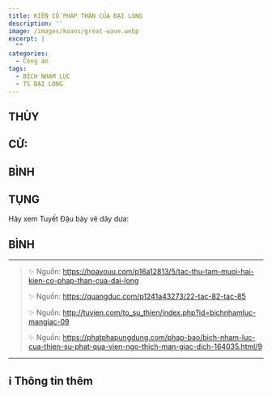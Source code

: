 ```yaml
---
title: KIẾN CỐ PHÁP THÂN CỦA ĐẠI LONG
description: ''
image: /images/koans/great-wave.webp
excerpt: |
  ""
categories:
  - Công án
tags:
  - BÍCH NHAM LỤC
  - TS ĐẠI LONG
---
```


## THÙY

>

## CỬ:

>

## BÌNH

## TỤNG

Hãy xem Tuyết Đậu bày vẽ dây dưa:

>

## BÌNH

<hr class="blog-rule" />

> ✨ Nguồn: https://hoavouu.com/p16a12813/5/tac-thu-tam-muoi-hai-kien-co-phap-than-cua-dai-long
>
> ✨ Nguồn: https://quangduc.com/p1241a43273/22-tac-82-tac-85
>
> ✨ Nguồn: http://tuvien.com/to_su_thien/index.php?id=bichnhamluc-mangiac-09
>
> ✨ Nguồn: https://phatphapungdung.com/phap-bao/bich-nham-luc-cua-thien-su-phat-qua-vien-ngo-thich-man-giac-dich-164035.html/9

<hr class="blog-rule" />

## ℹ️ Thông tin thêm

[^1]: ⭐️ <a href="https://blog.phapthihoi.org/gt-member/ts-dai-long/" target="_blank">TS ĐẠI LONG</a>
